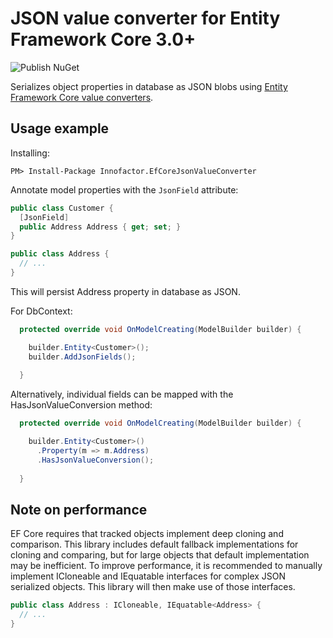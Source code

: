 ﻿# JSON value converter for Entity Framework Core 3.0+

![Publish NuGet](https://github.com/Innofactor/EfCoreJsonValueConverter/workflows/Publish%20NuGet/badge.svg)

Serializes object properties in database as JSON blobs using [Entity Framework Core value converters](https://docs.microsoft.com/en-us/ef/core/modeling/value-conversions).

## Usage example

Installing:
```
PM> Install-Package Innofactor.EfCoreJsonValueConverter
```

Annotate model properties with the ```JsonField``` attribute:
```csharp
public class Customer {
  [JsonField]
  public Address Address { get; set; }
}

public class Address {
  // ...
}
```

This will persist Address property in database as JSON.

For DbContext:

```csharp
  protected override void OnModelCreating(ModelBuilder builder) {

    builder.Entity<Customer>();
    builder.AddJsonFields();        
    
  }
```

Alternatively, individual fields can be mapped with the HasJsonValueConversion method:
```csharp
  protected override void OnModelCreating(ModelBuilder builder) {

    builder.Entity<Customer>()
      .Property(m => m.Address)
      .HasJsonValueConversion();
    
  }
```

## Note on performance

EF Core requires that tracked objects implement deep cloning and comparison.
This library includes default fallback implementations for cloning and comparing, 
but for large objects that default implementation may be inefficient. 
To improve performance, it is recommended to manually implement ICloneable and IEquatable<T> interfaces for complex
JSON serialized objects. This library will then make use of those interfaces.

```csharp
public class Address : ICloneable, IEquatable<Address> {
  // ...
}
```